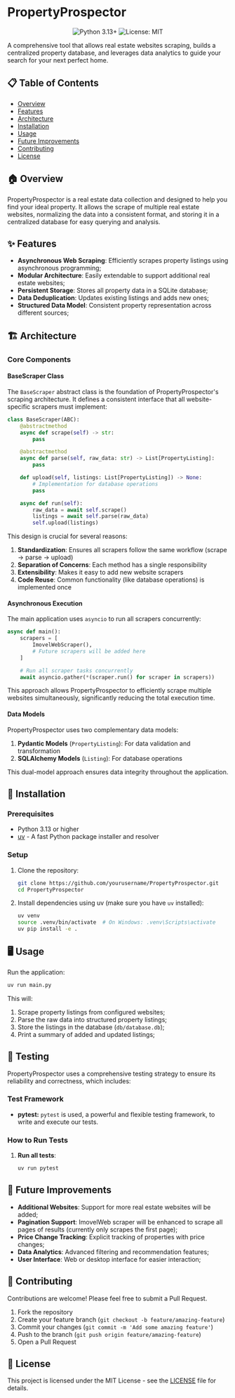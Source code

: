 # PropertyProspector

<div align="center">
  <img src="https://img.shields.io/badge/Python-3.13+-blue.svg" alt="Python 3.13+">
  <img src="https://img.shields.io/badge/License-MIT-green.svg" alt="License: MIT">
</div>

A comprehensive tool that allows real estate websites scraping, builds a centralized property database, and leverages data analytics to guide your search for your next perfect home.

## 📋 Table of Contents

- [Overview](#overview)
- [Features](#features)
- [Architecture](#architecture)
- [Installation](#installation)
- [Usage](#usage)
- [Future Improvements](#future-improvements)
- [Contributing](#contributing)
- [License](#license)

## 🏠 Overview

PropertyProspector is a real estate data collection and designed to help you find your ideal property. It allows the scrape of multiple real estate websites, normalizing the data into a consistent format, and storing it in a centralized database for easy querying and analysis.

## ✨ Features

- **Asynchronous Web Scraping**: Efficiently scrapes property listings using asynchronous programming;
- **Modular Architecture**: Easily extendable to support additional real estate websites;
- **Persistent Storage**: Stores all property data in a SQLite database;
- **Data Deduplication**: Updates existing listings and adds new ones;
- **Structured Data Model**: Consistent property representation across different sources;

## 🏗️ Architecture

### Core Components

#### BaseScraper Class

The `BaseScraper` abstract class is the foundation of PropertyProspector's scraping architecture. It defines a consistent interface that all website-specific scrapers must implement:

```python
class BaseScraper(ABC):
    @abstractmethod
    async def scrape(self) -> str:
        pass

    @abstractmethod
    async def parse(self, raw_data: str) -> List[PropertyListing]:
        pass

    def upload(self, listings: List[PropertyListing]) -> None:
        # Implementation for database operations
        pass

    async def run(self):
        raw_data = await self.scrape()
        listings = await self.parse(raw_data)
        self.upload(listings)
```

This design is crucial for several reasons:

1. **Standardization**: Ensures all scrapers follow the same workflow (scrape → parse → upload)
2. **Separation of Concerns**: Each method has a single responsibility
3. **Extensibility**: Makes it easy to add new website scrapers
4. **Code Reuse**: Common functionality (like database operations) is implemented once

#### Asynchronous Execution

The main application uses `asyncio` to run all scrapers concurrently:

```python
async def main():
    scrapers = [
        ImovelWebScraper(),
        # Future scrapers will be added here
    ]

    # Run all scraper tasks concurrently
    await asyncio.gather(*(scraper.run() for scraper in scrapers))
```

This approach allows PropertyProspector to efficiently scrape multiple websites simultaneously, significantly reducing the total execution time.

#### Data Models

PropertyProspector uses two complementary data models:

1. **Pydantic Models** (`PropertyListing`): For data validation and transformation
2. **SQLAlchemy Models** (`Listing`): For database operations

This dual-model approach ensures data integrity throughout the application.

## 🚀 Installation

### Prerequisites

- Python 3.13 or higher
- [uv](https://github.com/astral-sh/uv) - A fast Python package installer and resolver

### Setup

1. Clone the repository:
   ```bash
   git clone https://github.com/yourusername/PropertyProspector.git
   cd PropertyProspector
   ```

2. Install dependencies using uv (make sure you have `uv` installed):
   ```bash
   uv venv
   source .venv/bin/activate  # On Windows: .venv\Scripts\activate
   uv pip install -e .
   ```

## 🖥️ Usage

Run the application:

```bash
uv run main.py
```

This will:
1. Scrape property listings from configured websites;
2. Parse the raw data into structured property listings;
3. Store the listings in the database (`db/database.db`);
4. Print a summary of added and updated listings;

## 🧪 Testing

PropertyProspector uses a comprehensive testing strategy to ensure its reliability and correctness, which includes:

### Test Framework

-   **pytest:** `pytest` is used, a powerful and flexible testing framework, to write and execute our tests.

### How to Run Tests

1. **Run all tests**:
    ```bash
    uv run pytest
    ```

## 🔮 Future Improvements

- **Additional Websites**: Support for more real estate websites will be added;
- **Pagination Support**: ImovelWeb scraper will be enhanced to scrape all pages of results (currently only scrapes the first page);
- **Price Change Tracking**: Explicit tracking of properties with price changes;
- **Data Analytics**: Advanced filtering and recommendation features;
- **User Interface**: Web or desktop interface for easier interaction;

## 👥 Contributing

Contributions are welcome! Please feel free to submit a Pull Request.

1. Fork the repository
2. Create your feature branch (`git checkout -b feature/amazing-feature`)
3. Commit your changes (`git commit -m 'Add some amazing feature'`)
4. Push to the branch (`git push origin feature/amazing-feature`)
5. Open a Pull Request

## 📄 License

This project is licensed under the MIT License - see the [LICENSE](LICENSE) file for details.
